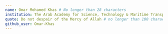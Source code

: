 ```yaml
---
name: Omar Mohamed Khas # No longer than 28 characters
institution: The Arab Academy for Science, Technology & Maritime Transport 🚩 # no longer than 58 characters
quote: Do not despair of the Mercy of Allah # no longer than 100 characters, avoid using quotes(") to guarantee the format remains the same.
github_user: Omar-Khas
---
```

